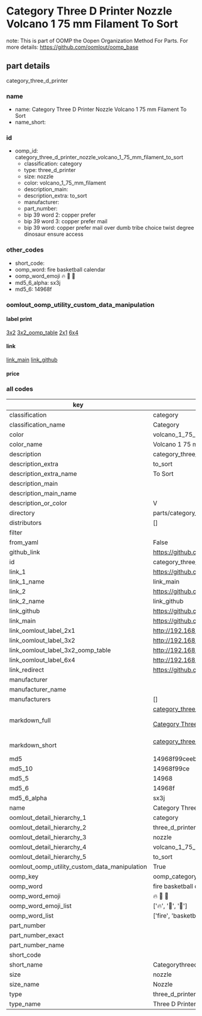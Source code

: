 # Category Three D Printer Nozzle Volcano 1 75 mm Filament To Sort  

note: This is part of OOMP the Oopen Organization Method For Parts. For more details: https://github.com/oomlout/oomp_base

##  part details
  



category_three_d_printer



### name
* name: Category Three D Printer Nozzle Volcano 1 75 mm Filament To Sort
* name_short: 
### id
* oomp_id: category_three_d_printer_nozzle_volcano_1_75_mm_filament_to_sort
  * classification: category
  * type: three_d_printer
  * size: nozzle
  * color: volcano_1_75_mm_filament
  * description_main: 
  * description_extra: to_sort
  * manufacturer: 
  * part_number: 
  * bip 39 word 2: copper prefer
  * bip 39 word 3: copper prefer mail
  * bip 39 word: copper prefer mail over dumb tribe choice twist degree dinosaur ensure access

### other_codes
* short_code: 
* oomp_word: fire basketball calendar
* oomp_word_emoji :fire: :basketball: :calendar:
* md5_6_alpha: sx3j
* md5_6: 14968f






### oomlout_oomp_utility_custom_data_manipulation
#### label print
[3x2](http://192.168.1.245:1112/?label=oomp%20sx3j)
[3x2_oomp_table](http://192.168.1.108:1112/?label=oomp%20sx3j)
[2x1](http://192.168.1.242:1112/?label=oomp%20sx3j)
[6x4](http://192.168.1.55:1112/?label=oomp%20sx3j)    

#### link

[link_main](https://github.com/oomlout/oomlout_oomp_version_1_messy/tree/main/parts/category_three_d_printer_nozzle_volcano_1_75_mm_filament_to_sort) [link_github](https://github.com/oomlout/oomlout_oomp_version_1_messy/tree/main/parts/category_three_d_printer_nozzle_volcano_1_75_mm_filament_to_sort)                             

#### price







### all codes 
| key | value |  
| --- | --- |  
| classification | category |  
| classification_name | Category |  
| color | volcano_1_75_mm_filament |  
| color_name | Volcano 1 75 mm Filament |  
| description | category_three_d_printer |  
| description_extra | to_sort |  
| description_extra_name | To Sort |  
| description_main |  |  
| description_main_name |  |  
| description_or_color | V  |  
| directory | parts/category_three_d_printer_nozzle_volcano_1_75_mm_filament_to_sort |  
| distributors | [] |  
| filter |  |  
| from_yaml | False |  
| github_link | https://github.com/oomlout/oomlout_oomp_part_src/tree/main/parts/category_three_d_printer_nozzle_volcano_1_75_mm_filament_to_sort |  
| id | category_three_d_printer_nozzle_volcano_1_75_mm_filament_to_sort |  
| link_1 | https://github.com/oomlout/oomlout_oomp_version_1_messy/tree/main/parts/category_three_d_printer_nozzle_volcano_1_75_mm_filament_to_sort |  
| link_1_name | link_main |  
| link_2 | https://github.com/oomlout/oomlout_oomp_version_1_messy/tree/main/parts/category_three_d_printer_nozzle_volcano_1_75_mm_filament_to_sort |  
| link_2_name | link_github |  
| link_github | https://github.com/oomlout/oomlout_oomp_version_1_messy/tree/main/parts/category_three_d_printer_nozzle_volcano_1_75_mm_filament_to_sort |  
| link_main | https://github.com/oomlout/oomlout_oomp_version_1_messy/tree/main/parts/category_three_d_printer_nozzle_volcano_1_75_mm_filament_to_sort |  
| link_oomlout_label_2x1 | http://192.168.1.242:1112/?label=oomp%20sx3j |  
| link_oomlout_label_3x2 | http://192.168.1.245:1112/?label=oomp%20sx3j |  
| link_oomlout_label_3x2_oomp_table | http://192.168.1.108:1112/?label=oomp%20sx3j |  
| link_oomlout_label_6x4 | http://192.168.1.55:1112/?label=oomp%20sx3j |  
| link_redirect | https://github.com/oomlout/oomlout_oomp_version_1_messy/tree/main/parts/category_three_d_printer_nozzle_volcano_1_75_mm_filament_to_sort |  
| manufacturer |  |  
| manufacturer_name |  |  
| manufacturers | [] |  
| markdown_full | [category_three_d_printer_nozzle_volcano_1_75_mm_filament_to_sort](none)<br>[](none)<br>[Category Three D Printer Nozzle Volcano 1 75 Mm Filament To Sort](none)<br><br> |  
| markdown_short | [category_three_d_printer_nozzle_volcano_1_75_mm_filament_to_sort](none)<br><br> |  
| md5 | 14968f99ceeb8507a121f9df0c6a717f |  
| md5_10 | 14968f99ce |  
| md5_5 | 14968 |  
| md5_6 | 14968f |  
| md5_6_alpha | sx3j |  
| name | Category Three D Printer Nozzle Volcano 1 75 mm Filament To Sort |  
| oomlout_detail_hierarchy_1 | category |  
| oomlout_detail_hierarchy_2 | three_d_printer |  
| oomlout_detail_hierarchy_3 | nozzle |  
| oomlout_detail_hierarchy_4 | volcano_1_75_mm_filament |  
| oomlout_detail_hierarchy_5 | to_sort |  
| oomlout_oomp_utility_custom_data_manipulation | True |  
| oomp_key | oomp_category_three_d_printer_nozzle_volcano_1_75_mm_filament_to_sort |  
| oomp_word | fire basketball calendar |  
| oomp_word_emoji | :fire: :basketball: :calendar: |  
| oomp_word_emoji_list | [':fire:', ':basketball:', ':calendar:'] |  
| oomp_word_list | ['fire', 'basketball', 'calendar'] |  
| part_number |  |  
| part_number_exact |  |  
| part_number_name |  |  
| short_code |  |  
| short_name | Categorythreedprinter |  
| size | nozzle |  
| size_name | Nozzle |  
| type | three_d_printer |  
| type_name | Three D Printer |  
